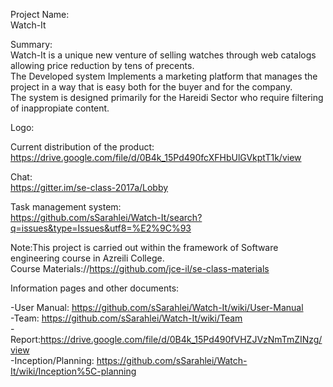 Project Name:  
Watch-It  

Summary:  
Watch-It is a unique new venture of selling watches through web catalogs allowing price reduction by tens of precents.  
The Developed system Implements a marketing platform that manages the project in a way that is easy both for the buyer and for the company.  
The system is designed primarily for the Hareidi Sector who require filtering of inappropiate content.  

Logo:  

Current distribution of the product:  
https://drive.google.com/file/d/0B4k_15Pd490fcXFHbUlGVkptT1k/view
  
Chat:  
https://gitter.im/se-class-2017a/Lobby

Task management system:  
https://github.com/sSarahlei/Watch-It/search?q=issues&type=Issues&utf8=%E2%9C%93  

Note:This project is carried out within the framework of Software engineering course in Azreili College.  
      Course Materials://https://github.com/jce-il/se-class-materials   

Information pages and other documents:  

-User Manual:  https://github.com/sSarahlei/Watch-It/wiki/User-Manual  
-Team:  https://github.com/sSarahlei/Watch-It/wiki/Team  
-Report:https://drive.google.com/file/d/0B4k_15Pd490fVHZJVzNmTmZINzg/view    
-Inception/Planning: https://github.com/sSarahlei/Watch-It/wiki/Inception%5C-planning    






